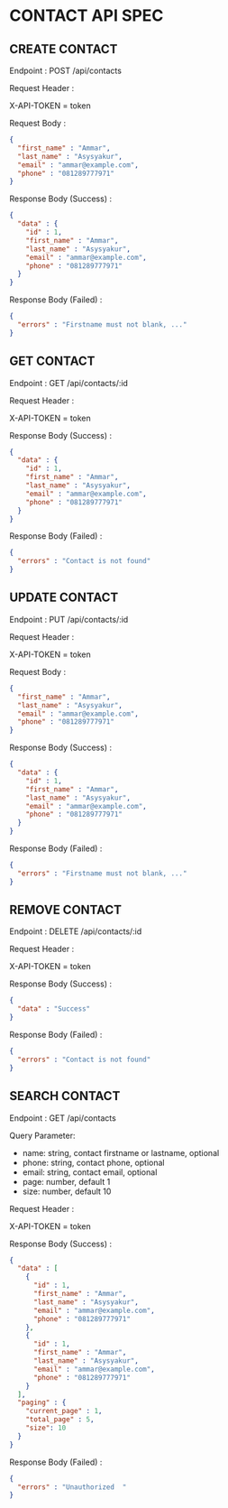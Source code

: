 # CONTACT API SPEC

## CREATE CONTACT
Endpoint        : POST /api/contacts

Request Header    :

X-API-TOKEN = token

Request Body    :

```json
{
  "first_name" : "Ammar",
  "last_name" : "Asysyakur",
  "email" : "ammar@example.com",
  "phone" : "081289777971"
}
```

Response Body (Success)   :

```json
{
  "data" : {
    "id" : 1,
    "first_name" : "Ammar",
    "last_name" : "Asysyakur",
    "email" : "ammar@example.com",
    "phone" : "081289777971"
  }
}
```

Response Body (Failed)   :

```json
{
  "errors" : "Firstname must not blank, ..."
}
```

## GET CONTACT
Endpoint        : GET /api/contacts/:id

Request Header    :

X-API-TOKEN = token

Response Body (Success)   :

```json
{
  "data" : {
    "id" : 1,
    "first_name" : "Ammar",
    "last_name" : "Asysyakur",
    "email" : "ammar@example.com",
    "phone" : "081289777971"
  }
}
```

Response Body (Failed)   :

```json
{
  "errors" : "Contact is not found"
}
```

## UPDATE CONTACT
Endpoint        : PUT /api/contacts/:id

Request Header    :

X-API-TOKEN = token

Request Body    :

```json
{
  "first_name" : "Ammar",
  "last_name" : "Asysyakur",
  "email" : "ammar@example.com",
  "phone" : "081289777971"
}
```

Response Body (Success)   :

```json
{
  "data" : {
    "id" : 1,
    "first_name" : "Ammar",
    "last_name" : "Asysyakur",
    "email" : "ammar@example.com",
    "phone" : "081289777971"
  }
}
```

Response Body (Failed)   :

```json
{
  "errors" : "Firstname must not blank, ..."
}
```

## REMOVE CONTACT
Endpoint        : DELETE /api/contacts/:id

Request Header    :

X-API-TOKEN = token

Response Body (Success)   :

```json
{
  "data" : "Success"
}
```

Response Body (Failed)   :

```json
{
  "errors" : "Contact is not found"
}
```


## SEARCH CONTACT
Endpoint        : GET /api/contacts

Query Parameter:
- name: string, contact firstname or lastname, optional
- phone: string, contact phone, optional
- email: string, contact email, optional
- page: number, default 1
- size: number, default 10

Request Header    :

X-API-TOKEN = token


Response Body (Success)   :

```json
{
  "data" : [
    {
      "id" : 1,
      "first_name" : "Ammar",
      "last_name" : "Asysyakur",
      "email" : "ammar@example.com",
      "phone" : "081289777971"
    },
    {
      "id" : 1,
      "first_name" : "Ammar",
      "last_name" : "Asysyakur",
      "email" : "ammar@example.com",
      "phone" : "081289777971"
    }
  ],
  "paging" : {
    "current_page" : 1,
    "total_page" : 5,
    "size": 10
  }
}
```

Response Body (Failed)   :

```json
{
  "errors" : "Unauthorized  "
}
```